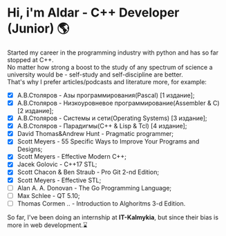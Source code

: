 **<h1>Hi, i'm Aldar - C++ Developer (Junior) :earth_americas:</h1>**
Started my career in the programming industry with python and has so far stopped at C++.<br>
No matter how strong a boost to the study of any spectrum of science a university would be - self-study and self-discipline are better.<br>That's why I prefer articles/podcasts and literature more, for example:<br>
- [x] А.В.Столяров - Азы программирования(Pascal) [1 издание];
- [x] А.В.Столяров - Низкоуровневое программирование(Assembler & C) [2 издание];
- [x] А.В.Столяров - Системы и сети(Operating Systems) [3 издание];
- [x] А.В.Столяров - Парадигмы(C++ & Lisp & Tcl) [4 издание];
- [x] David Thomas&Andrew Hunt - Pragmatic programmer;
- [x] Scott Meyers - 55 Specific Ways to Improve Your Programs and Designs;
- [x] Scott Meyers - Effective Modern C++;
- [x] Jacek Golovic - C++17 STL;
- [x] Scott Chacon & Ben Straub - Pro Git 2-nd Edition;
- [x] Scott Meyers - Effective STL;
- [ ] Alan A. A. Donovan - The Go Programming Language;
- [ ] Max Schlee - QT 5.10;
- [ ] Thomas Cormen .. - Introduction to Alghoritms 3-d Edition.

So far, I've been doing an internship at **IT-Kalmykia**, but since their bias is more in web development.:hourglass:
